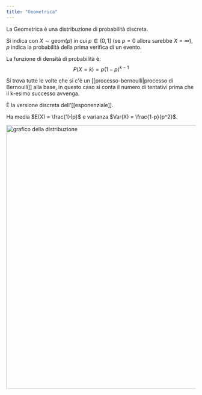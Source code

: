 ```yaml
---
title: "Geometrica"
---
```

La Geometrica è una distribuzione di probabilità discreta.

Si indica con $X \sim \mathrm{geom}(p)$ in cui $p \in (0,1]$ (se $p = 0$ allora sarebbe $X = \infty$), $p$ indica la probabilità della prima verifica di un evento.

La funzione di densità di probabilità è:
$$P(X = k) = p (1-p)^{k-1}$$

Si trova tutte le volte che si c'è un [[processo-bernoulli|processo di Bernoulli]] alla base, in questo caso si conta il numero di tentativi prima che il k-esimo successo avvenga.

È la versione discreta dell'[[esponenziale]].

Ha media $E(X) = \frac{1}{p}$ e varianza $Var(X) = \frac{1-p}{p^2}$.

<img src="https://dr282zn36sxxg.cloudfront.net/datastreams/f-d%3A5a37978358a26231532cb533a12b4a31b472eb3d5b77ab1669a227db%2BIMAGE_TINY%2BIMAGE_TINY.1" alt="grafico della distribuzione" width=700>
